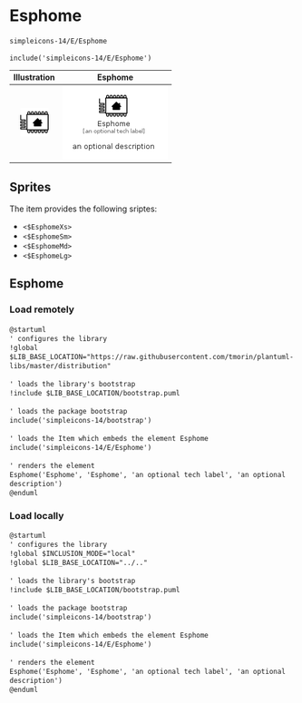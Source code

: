 # Esphome


```text
simpleicons-14/E/Esphome
```

```text
include('simpleicons-14/E/Esphome')
```



| Illustration | Esphome |
| :---: | :---: |
| ![illustration for Illustration](../../simpleicons-14/E/Esphome.png) | ![illustration for Esphome](../../simpleicons-14/E/Esphome.Local.png) |



## Sprites
The item provides the following sriptes:

- `<$EsphomeXs>`
- `<$EsphomeSm>`
- `<$EsphomeMd>`
- `<$EsphomeLg>`





## Esphome

### Load remotely
```plantuml
@startuml
' configures the library
!global $LIB_BASE_LOCATION="https://raw.githubusercontent.com/tmorin/plantuml-libs/master/distribution"

' loads the library's bootstrap
!include $LIB_BASE_LOCATION/bootstrap.puml

' loads the package bootstrap
include('simpleicons-14/bootstrap')

' loads the Item which embeds the element Esphome
include('simpleicons-14/E/Esphome')

' renders the element
Esphome('Esphome', 'Esphome', 'an optional tech label', 'an optional description')
@enduml
```

### Load locally
```plantuml
@startuml
' configures the library
!global $INCLUSION_MODE="local"
!global $LIB_BASE_LOCATION="../.."

' loads the library's bootstrap
!include $LIB_BASE_LOCATION/bootstrap.puml

' loads the package bootstrap
include('simpleicons-14/bootstrap')

' loads the Item which embeds the element Esphome
include('simpleicons-14/E/Esphome')

' renders the element
Esphome('Esphome', 'Esphome', 'an optional tech label', 'an optional description')
@enduml
```

